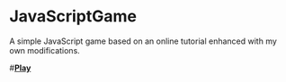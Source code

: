 # JavaScriptGame
A simple JavaScript game based on an online tutorial enhanced with my own modifications.

#[**Play**](http://htmlpreview.github.io/?https://github.com/marta-krzyk-dev/JavaScriptGame/blob/master/game.html)
